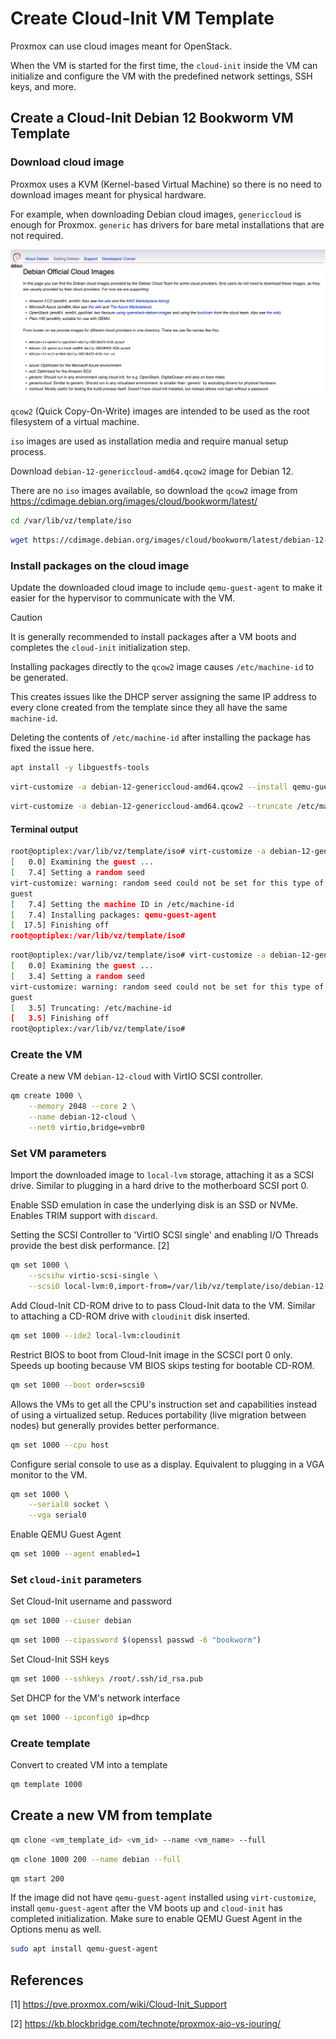 # Create Cloud-Init VM Template

Proxmox can use cloud images meant for OpenStack.

When the VM is started for the first time, the `cloud-init` inside the VM can initialize and configure the VM with the predefined network settings, SSH keys, and more.

## Create a Cloud-Init Debian 12 Bookworm VM Template

### Download cloud image

Proxmox uses a KVM (Kernel-based Virtual Machine) so there is no need to download images meant for physical hardware.

For example, when downloading Debian cloud images, `genericcloud` is enough for Proxmox. `generic` has drivers for bare metal installations that are not required.

![](/attachments/debian-12-cloud-download.png)

`qcow2` (Quick Copy-On-Write) images are intended to be used as the root filesystem of a virtual machine.

`iso` images are used as installation media and require manual setup process.

Download `debian-12-genericcloud-amd64.qcow2` image for Debian 12.

There are no `iso` images available, so download the `qcow2` image from https://cdimage.debian.org/images/cloud/bookworm/latest/

```bash
cd /var/lib/vz/template/iso
```

```bash
wget https://cdimage.debian.org/images/cloud/bookworm/latest/debian-12-genericcloud-amd64.qcow2
```

### Install packages on the cloud image

Update the downloaded cloud image to include `qemu-guest-agent` to make it easier for the hypervisor to communicate with the VM.

> [!CAUTION]
> It is generally recommended to install packages after a VM boots and completes the `cloud-init` initialization step.
> 
> Installing packages directly to the `qcow2` image causes `/etc/machine-id` to be generated.
> 
> This creates issues like the DHCP server assigning the same IP address to every clone created from the template since they all have the same `machine-id`.
> 
> Deleting the contents of `/etc/machine-id` after installing the package has fixed the issue here.

```bash
apt install -y libguestfs-tools
```

```bash
virt-customize -a debian-12-genericcloud-amd64.qcow2 --install qemu-guest-agent
```

```bash
virt-customize -a debian-12-genericcloud-amd64.qcow2 --truncate /etc/machine-id
```

#### Terminal output

```bash
root@optiplex:/var/lib/vz/template/iso# virt-customize -a debian-12-genericcloud-amd64.qcow2 --install qemu-guest-agent
[   0.0] Examining the guest ...
[   7.4] Setting a random seed
virt-customize: warning: random seed could not be set for this type of 
guest
[   7.4] Setting the machine ID in /etc/machine-id
[   7.4] Installing packages: qemu-guest-agent
[  17.5] Finishing off
root@optiplex:/var/lib/vz/template/iso# 
```

```bash
root@optiplex:/var/lib/vz/template/iso# virt-customize -a debian-12-genericcloud-amd64.qcow2 --truncate /etc/machine-id
[   0.0] Examining the guest ...
[   3.4] Setting a random seed
virt-customize: warning: random seed could not be set for this type of 
guest
[   3.5] Truncating: /etc/machine-id
[   3.5] Finishing off
root@optiplex:/var/lib/vz/template/iso#
```

### Create the VM

Create a new VM `debian-12-cloud` with VirtIO SCSI controller.

```bash
qm create 1000 \
    --memory 2048 --core 2 \
    --name debian-12-cloud \
    --net0 virtio,bridge=vmbr0
```

### Set VM parameters

Import the downloaded image to `local-lvm` storage, attaching it as a SCSI drive. Similar to plugging in a hard drive to the motherboard SCSI port 0.

Enable SSD emulation in case the underlying disk is an SSD or NVMe. Enables TRIM support with `discard`.

Setting the SCSI Controller to 'VirtIO SCSI single' and enabling I/O Threads provide the best disk performance. [2] 

```bash
qm set 1000 \
    --scsihw virtio-scsi-single \
    --scsi0 local-lvm:0,import-from=/var/lib/vz/template/iso/debian-12-genericcloud-amd64.qcow2,ssd=1,discard=on,iothread=1
```

Add Cloud-Init CD-ROM drive to to pass Cloud-Init data to the VM. Similar to attaching a CD-ROM drive with `cloudinit` disk inserted.

```bash
qm set 1000 --ide2 local-lvm:cloudinit
```

Restrict BIOS to boot from Cloud-Init image in the SCSCI port 0 only. Speeds up booting because VM BIOS skips testing for bootable CD-ROM.

```bash
qm set 1000 --boot order=scsi0
```

Allows the VMs to get all the CPU's instruction set and capabilities instead of using a virtualized setup. Reduces portability (live migration between nodes) but generally provides better performance.

```bash
qm set 1000 --cpu host
```

Configure serial console to use as a display. Equivalent to plugging in a VGA monitor to the VM.

```bash
qm set 1000 \
    --serial0 socket \
    --vga serial0
```

Enable QEMU Guest Agent

```bash
qm set 1000 --agent enabled=1
```

### Set `cloud-init` parameters

Set Cloud-Init username and password
```bash
qm set 1000 --ciuser debian
```
```bash
qm set 1000 --cipassword $(openssl passwd -6 "bookworm")
```

Set Cloud-Init SSH keys
```bash
qm set 1000 --sshkeys /root/.ssh/id_rsa.pub
```

Set DHCP for the VM's network interface
```bash
qm set 1000 --ipconfig0 ip=dhcp
```

### Create template

Convert to created VM into a template

```bash
qm template 1000
```

## Create a new VM from template

```bash
qm clone <vm_template_id> <vm_id> --name <vm_name> --full
```

```bash
qm clone 1000 200 --name debian --full
```

```bash
qm start 200
```

If the image did not have `qemu-guest-agent` installed using `virt-customize`, install `qemu-guest-agent` after the VM boots up and `cloud-init` has completed initialization. Make sure to enable QEMU Guest Agent in the Options menu as well.

```bash
sudo apt install qemu-guest-agent
```

## References

[1] https://pve.proxmox.com/wiki/Cloud-Init_Support

[2] https://kb.blockbridge.com/technote/proxmox-aio-vs-iouring/
